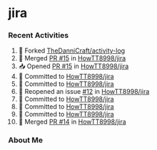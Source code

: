 # jira

### Recent Activities
<!--START_SECTION:activity-->
1. 🍴 Forked [TheDanniCraft/activity-log](https://github.com/TheDanniCraft/activity-log)
2. 🔀 Merged [PR #15](https://github.com/HowTT8998/jira/pull/15) in [HowTT8998/jira](https://github.com/HowTT8998/jira)
3. 📥 Opened [PR #15](https://github.com/HowTT8998/jira/pull/15) in [HowTT8998/jira](https://github.com/HowTT8998/jira)
4. 📝 Committed to [HowTT8998/jira](https://github.com/HowTT8998/jira/commit/ffce1bf314cbdf9a86ffec316a6d79129794ffb3)
5. 📝 Committed to [HowTT8998/jira](https://github.com/HowTT8998/jira/commit/28bf6a37752786efc5fcd104eb1d55e429a0c291)
6. 🔄 Reopened an issue [#12](https://github.com/HowTT8998/jira/issues/12) in [HowTT8998/jira](https://github.com/HowTT8998/jira)
7. 📝 Committed to [HowTT8998/jira](https://github.com/HowTT8998/jira/commit/870d8dd0f9c3f0c2dc26aca9e34bbd3c55c32ef7)
8. 📝 Committed to [HowTT8998/jira](https://github.com/HowTT8998/jira/commit/de48b6df0923cf04b5bd3e1ccbc6afe034c39081)
9. 📝 Committed to [HowTT8998/jira](https://github.com/HowTT8998/jira/commit/f29fb9a5b6c9a6db73c858df887d45e30c4ddcb6)
10. 🔀 Merged [PR #14](https://github.com/HowTT8998/jira/pull/14) in [HowTT8998/jira](https://github.com/HowTT8998/jira)
<!--END_SECTION:activity-->

### About Me
<!-- MYLINKS:START -->
<!-- MYLINKS:END -->
